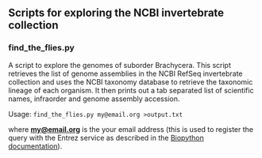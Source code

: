 ## Scripts for exploring the NCBI invertebrate collection

### find_the_flies.py

A script to explore the genomes of suborder Brachycera. This script retrieves the list of genome assemblies in the NCBI RefSeq
invertebrate collection and uses the NCBI taxonomy database to retrieve the taxonomic lineage of each organism.
It then prints out a tab separated list of scientific names, infraorder and genome assembly accession.

Usage: `find_the_flies.py my@email.org >output.txt`

where **my@email.org** is the your email address (this is used to register the query with the Entrez service as described in
the [Biopython documentation](https://biopython.org/DIST/docs/api/Bio.Entrez-module.html)).